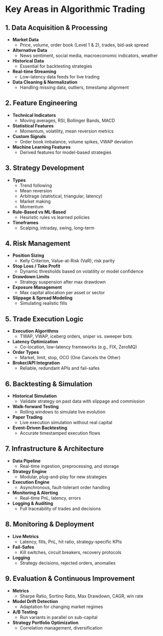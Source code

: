 # Key Areas in Algorithmic Trading

## 1. Data Acquisition & Processing
- **Market Data**
  - Price, volume, order book (Level 1 & 2), trades, bid-ask spread
- **Alternative Data**
  - News sentiment, social media, macroeconomic indicators, weather
- **Historical Data**
  - Essential for backtesting strategies
- **Real-time Streaming**
  - Low-latency data feeds for live trading
- **Data Cleaning & Normalization**
  - Handling missing data, outliers, timestamp alignment

## 2. Feature Engineering
- **Technical Indicators**
  - Moving averages, RSI, Bollinger Bands, MACD
- **Statistical Features**
  - Momentum, volatility, mean reversion metrics
- **Custom Signals**
  - Order book imbalance, volume spikes, VWAP deviation
- **Machine Learning Features**
  - Derived features for model-based strategies

## 3. Strategy Development
- **Types**
  - Trend following
  - Mean reversion
  - Arbitrage (statistical, triangular, latency)
  - Market making
  - Momentum
- **Rule-Based vs ML-Based**
  - Heuristic rules vs learned policies
- **Timeframes**
  - Scalping, intraday, swing, long-term

## 4. Risk Management
- **Position Sizing**
  - Kelly Criterion, Value-at-Risk (VaR), risk parity
- **Stop Loss / Take Profit**
  - Dynamic thresholds based on volatility or model confidence
- **Drawdown Limits**
  - Strategy suspension after max drawdown
- **Exposure Management**
  - Max capital allocation per asset or sector
- **Slippage & Spread Modeling**
  - Simulating realistic fills

## 5. Trade Execution Logic
- **Execution Algorithms**
  - TWAP, VWAP, iceberg orders, sniper vs. sweeper bots
- **Latency Optimization**
  - Co-location, low-latency frameworks (e.g., FIX, ZeroMQ)
- **Order Types**
  - Market, limit, stop, OCO (One Cancels the Other)
- **Broker/API Integration**
  - Reliable, redundant APIs and fail-safes

## 6. Backtesting & Simulation
- **Historical Simulation**
  - Validate strategy on past data with slippage and commission
- **Walk-forward Testing**
  - Rolling windows to simulate live evolution
- **Paper Trading**
  - Live execution simulation without real capital
- **Event-Driven Backtesting**
  - Accurate timestamped execution flows

## 7. Infrastructure & Architecture
- **Data Pipeline**
  - Real-time ingestion, preprocessing, and storage
- **Strategy Engine**
  - Modular, plug-and-play for new strategies
- **Execution Engine**
  - Asynchronous, fault-tolerant order handling
- **Monitoring & Alerting**
  - Real-time PnL, latency, errors
- **Logging & Auditing**
  - Full traceability of trades and decisions

## 8. Monitoring & Deployment
- **Live Metrics**
  - Latency, fills, PnL, hit ratio, strategy-specific KPIs
- **Fail-Safes**
  - Kill switches, circuit breakers, recovery protocols
- **Logging**
  - Strategy decisions, rejected orders, anomalies

## 9. Evaluation & Continuous Improvement
- **Metrics**
  - Sharpe Ratio, Sortino Ratio, Max Drawdown, CAGR, win rate
- **Model Drift Detection**
  - Adaptation for changing market regimes
- **A/B Testing**
  - Run variants in parallel on sub-capital
- **Strategy Portfolio Optimization**
  - Correlation management, diversification
